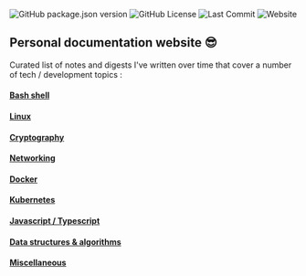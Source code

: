 ![GitHub package.json version](https://img.shields.io/github/package-json/v/mulekick/mulepedia)
![GitHub License](https://img.shields.io/github/license/mulekick/mulepedia)
![Last Commit](https://img.shields.io/github/last-commit/mulekick/mulepedia)
![Website](https://img.shields.io/website?url=http%3A//mulepedia.vercel.app)

## Personal documentation website 😎

Curated list of notes and digests I've written over time that cover a number of tech / development topics :

#### [Bash shell](https://mulepedia.vercel.app#user-content-bash-shell)
#### [Linux](https://mulepedia.vercel.app#user-content-linux)
#### [Cryptography](https://mulepedia.vercel.app#user-content-cryptography)
#### [Networking](https://mulepedia.vercel.app#user-content-networking)
#### [Docker](https://mulepedia.vercel.app#user-content-docker)
#### [Kubernetes](https://mulepedia.vercel.app#user-content-kubernetes)
#### [Javascript / Typescript](https://mulepedia.vercel.app#user-content-javascript-typescript)
#### [Data structures & algorithms](https://mulepedia.vercel.app#user-content-data-structures-algorithms)
#### [Miscellaneous](https://mulepedia.vercel.app#user-content-miscellaneous)